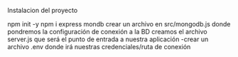 Instalacion del proyecto

npm init -y
npm i express mondb
 crear un archivo en src/mongodb.js donde pondremos la configuración de conexión a la BD creamos el archivo server.js que será el punto de entrada a nuestra aplicación 
-crear un archivo .env donde irá nuestras credenciales/ruta de conexión